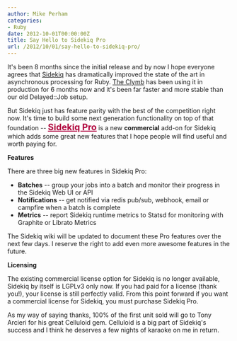 ```yaml
---
author: Mike Perham
categories:
- Ruby
date: 2012-10-01T00:00:00Z
title: Say Hello to Sidekiq Pro
url: /2012/10/01/say-hello-to-sidekiq-pro/
---
```


It's been 8 months since the initial release and by now I hope everyone agrees that [Sidekiq][1] has dramatically improved the state of the art in asynchronous processing for Ruby. [The Clymb][2] has been using it in production for 6 months now and it's been far faster and more stable than our old Delayed::Job setup.

But Sidekiq just has feature parity with the best of the competition right now. It's time to build some next generation functionality on top of that foundation -- <a href="http://sidekiq.org/" style="color: #b1003e; font-size: 20px; font-weight: bold;">Sidekiq Pro</a> is a new **commercial** add-on for Sidekiq which adds some great new features that I hope people will find useful and worth paying for.

**Features**

There are three big new features in Sidekiq Pro:

*   **Batches** -- group your jobs into a batch and monitor their progress in the Sidekiq Web UI or API
*   **Notifications** -- get notified via redis pub/sub, webhook, email or campfire when a batch is complete
*   **Metrics** -- report Sidekiq runtime metrics to Statsd for monitoring with Graphite or Librato Metrics

The Sidekiq wiki will be updated to document these Pro features over the next few days. I reserve the right to add even more awesome features in the future.

**Licensing**

The existing commercial license option for Sidekiq is no longer available, Sidekiq by itself is LGPLv3 only now. If you had paid for a license (thank you!), your license is still perfectly valid. From this point forward if you want a commercial license for Sidekiq, you must purchase Sidekiq Pro.

As my way of saying thanks, 100% of the first unit sold will go to Tony Arcieri for his great Celluloid gem. Celluloid is a big part of Sidekiq's success and I think he deserves a few nights of karaoke on me in return.

 [1]: http://sidekiq.org
 [2]: http://www.theclymb.com/invite-from/mperham
